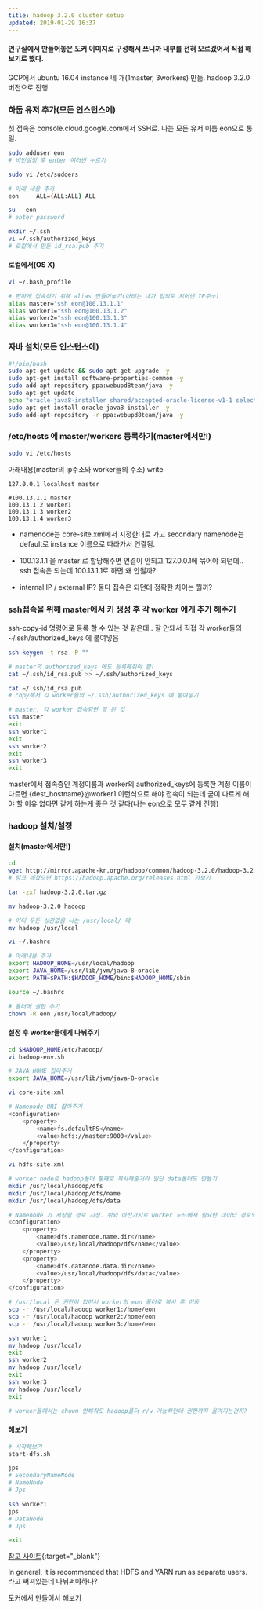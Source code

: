 ```yaml
---
title: hadoop 3.2.0 cluster setup
updated: 2019-01-29 16:37
---
```


#### 연구실에서 만들어놓은 도커 이미지로 구성해서 쓰니까 내부를 전혀 모르겠어서 직접 해보기로 했다.

GCP에서 ubuntu 16.04 instance 네 개(1master, 3workers) 만듦.
hadoop 3.2.0 버전으로 진행.

<div class="divider"></div>

### 하둡 유저 추가(모든 인스턴스에)

첫 접속은 console.cloud.google.com에서 SSH로.
나는 모든 유저 이름 eon으로 통일.

```sh
sudo adduser eon
# 비번설정 후 enter 여러번 누르기

sudo vi /etc/sudoers

# 아래 내용 추가
eon     ALL=(ALL:ALL) ALL

su - eon
# enter password

mkdir ~/.ssh
vi ~/.ssh/authorized_keys
# 로컬에서 만든 id_rsa.pub 추가 
```

#### 로컬에서(OS X)
```sh
vi ~/.bash_profile

# 편하게 접속하기 위해 alias 만들어놓기(아래는 내가 임의로 지어낸 IP주소)
alias master="ssh eon@100.13.1.1"
alias worker1="ssh eon@100.13.1.2"
alias worker2="ssh eon@100.13.1.3"
alias worker3="ssh eon@100.13.1.4"
```

<div class="divider"></div>

### 자바 설치(모든 인스턴스에)

```sh
#!/bin/bash
sudo apt-get update && sudo apt-get upgrade -y
sudo apt-get install software-properties-common -y
sudo add-apt-repository ppa:webupd8team/java -y
sudo apt-get update
echo "oracle-java8-installer shared/accepted-oracle-license-v1-1 select true" | sudo debconf-set-selections
sudo apt-get install oracle-java8-installer -y
sudo add-apt-repository -r ppa:webupd8team/java -y
```

<div class="divider"></div>

### /etc/hosts 에 master/workers 등록하기(master에서만!)

```sh
sudo vi /etc/hosts
```

아래내용(master의 ip주소와 worker들의 주소) write
```
127.0.0.1 localhost master

#100.13.1.1 master
100.13.1.2 worker1
100.13.1.3 worker2
100.13.1.4 worker3
```

- namenode는 core-site.xml에서 지정한대로 가고 secondary namenode는 default로 instance 이름으로 따라가서 연결됨.

- 100.13.1.1 을 master 로 할당해주면 연결이 안되고 127.0.0.1에 묶어야 되던데.. ssh 접속은 되는데 100.13.1.1로 하면 왜 안될까?

- internal IP / external IP? 둘다 접속은 되던데 정확한 차이는 뭘까?

<div class="divider"></div>

### ssh접속을 위해 master에서 키 생성 후 각 worker 에게 추가 해주기

ssh-copy-id 명령어로 등록 할 수 있는 것 같은데.. 잘 안돼서 직접 각 worker들의 ~/.ssh/authorized_keys 에 붙여넣음

```sh
ssh-keygen -t rsa -P ""

# master의 authorized_keys 에도 등록해줘야 함!
cat ~/.ssh/id_rsa.pub >> ~/.ssh/authorized_keys

cat ~/.ssh/id_rsa.pub
# copy해서 각 worker들의 ~/.ssh/authorized_keys 에 붙여넣기

# master, 각 worker 접속되면 잘 된 것
ssh master
exit
ssh worker1
exit
ssh worker2
exit
ssh worker3
exit
```

master에서 접속중인 계정이름과 worker의 authorized_keys에 등록한 계정 이름이 다르면 {dest_hostname}@worker1 이런식으로 해야 접속이 되는데 굳이 다르게 해야 할 이유 없다면 같게 하는게 좋은 것 같다(나는 eon으로 모두 같게 진행)

<div class="divider"></div>

### hadoop 설치/설정

#### 설치(master에서만!)

```sh
cd
wget http://mirror.apache-kr.org/hadoop/common/hadoop-3.2.0/hadoop-3.2.0.tar.gz
# 링크 깨졌으면 https://hadoop.apache.org/releases.html 가보기

tar -zxf hadoop-3.2.0.tar.gz

mv hadoop-3.2.0 hadoop

# 어디 두든 상관없음 나는 /usr/local/ 에
mv hadoop /usr/local

vi ~/.bashrc

# 아래내용 추가
export HADOOP_HOME=/usr/local/hadoop
export JAVA_HOME=/usr/lib/jvm/java-8-oracle
export PATH=$PATH:$HADOOP_HOME/bin:$HADOOP_HOME/sbin

source ~/.bashrc

# 폴더에 권한 주기
chown -R eon /usr/local/hadoop/
```

#### 설정 후 worker들에게 나눠주기


```sh
cd $HADOOP_HOME/etc/hadoop/
vi hadoop-env.sh

# JAVA_HOME 잡아주기
export JAVA_HOME=/usr/lib/jvm/java-8-oracle

vi core-site.xml

# Namenode URI 잡아주기
<configuration>
    <property>
        <name>fs.defaultFS</name>
        <value>hdfs://master:9000</value>
    </property>
</configuration>

vi hdfs-site.xml

# worker node로 hadoop폴더 통째로 복사해줄거라 일단 data폴더도 만들기
mkdir /usr/local/hadoop/dfs
mkdir /usr/local/hadoop/dfs/name
mkdir /usr/local/hadoop/dfs/data

# Namenode 가 저장할 경로 지정. 위와 마찬가지로 worker 노드에서 필요한 데이터 경로도 지정.
<configuration>
    <property>
        <name>dfs.namenode.name.dir</name>
        <value>/usr/local/hadoop/dfs/name</value>
    </property>
    <property>
        <name>dfs.datanode.data.dir</name>
        <value>/usr/local/hadoop/dfs/data</value>
    </property>
</configuration>

# /usr/local 은 권한이 없어서 worker의 eon 폴더로 복사 후 이동
scp -r /usr/local/hadoop worker1:/home/eon
scp -r /usr/local/hadoop worker2:/home/eon
scp -r /usr/local/hadoop worker3:/home/eon

ssh worker1
mv hadoop /usr/local/
exit
ssh worker2
mv hadoop /usr/local/
exit
ssh worker3
mv hadoop /usr/local/
exit

# worker들에서는 chown 안해줘도 hadoop폴더 r/w 가능하던데 권한까지 옮겨지는건지?

```

#### 해보기

```sh
# 시작해보기
start-dfs.sh

jps
# SecondaryNameNode
# NameNode
# Jps

ssh worker1
jps
# DataNode
# Jps

exit
```

<div class="divider"></div>


[참고 사이트](https://hadoop.apache.org/docs/r3.2.0/hadoop-project-dist/hadoop-common/ClusterSetup.html){:target="_blank"}

In general, it is recommended that HDFS and YARN run as separate users. 라고 써져있는데 나눠써야하나?

도커에서 만들어서 해보기
